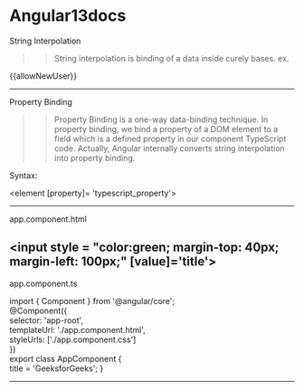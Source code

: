 # Angular13docs

String Interpolation 
>> String interpolation is binding of a data inside curely bases.
ex.
<p>{{allowNewUser}}</p>

******************************************************************************************************* 
Property Binding 
>> Property Binding is a one-way data-binding technique. In property binding, we bind a property of a DOM element to a field which is a defined property in our component TypeScript code. Actually, Angular internally converts string interpolation into property binding.

Syntax:

<element [property]= 'typescript_property'>

--------------------------------------------------------------------------------------------------

app.component.html

<input style = "color:green;
                margin-top: 40px; 
                margin-left: 100px;" 
[value]='title'>
--------------------------------------------------------------------------------------------------
app.component.ts

import { Component } from '@angular/core';    
@Component({    
  selector: 'app-root',    
  templateUrl: './app.component.html',    
  styleUrls: ['./app.component.css']    
})    
export class AppComponent {   
  title = 'GeeksforGeeks'; 
}



*********************************************************************************************
